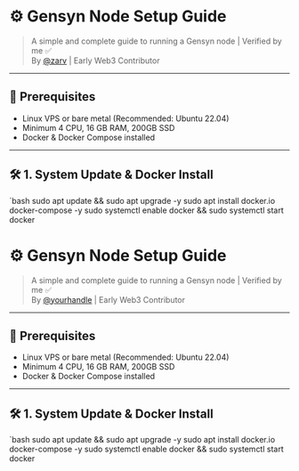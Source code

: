 # ⚙️ Gensyn Node Setup Guide

> A simple and complete guide to running a Gensyn node | Verified by me ✅  
> By [@zarv](https://twitter.com/zarvxbt) | Early Web3 Contributor

---

## 📌 Prerequisites

- Linux VPS or bare metal (Recommended: Ubuntu 22.04)
- Minimum 4 CPU, 16 GB RAM, 200GB SSD
- Docker & Docker Compose installed

---

## 🛠️ 1. System Update & Docker Install

`bash
sudo apt update && sudo apt upgrade -y
sudo apt install docker.io docker-compose -y
sudo systemctl enable docker && sudo systemctl start docker


# ⚙️ Gensyn Node Setup Guide

> A simple and complete guide to running a Gensyn node | Verified by me ✅  
> By [@yourhandle](https://twitter.com/yourhandle) | Early Web3 Contributor

---

## 📌 Prerequisites

- Linux VPS or bare metal (Recommended: Ubuntu 22.04)
- Minimum 4 CPU, 16 GB RAM, 200GB SSD
- Docker & Docker Compose installed

---

## 🛠️ 1. System Update & Docker Install

`bash
sudo apt update && sudo apt upgrade -y
sudo apt install docker.io docker-compose -y
sudo systemctl enable docker && sudo systemctl start docker
